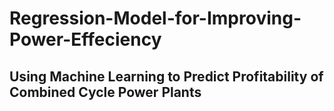 # Regression-Model-for-Improving-Power-Effeciency
## Using Machine Learning to Predict Profitability of Combined Cycle Power Plants 
